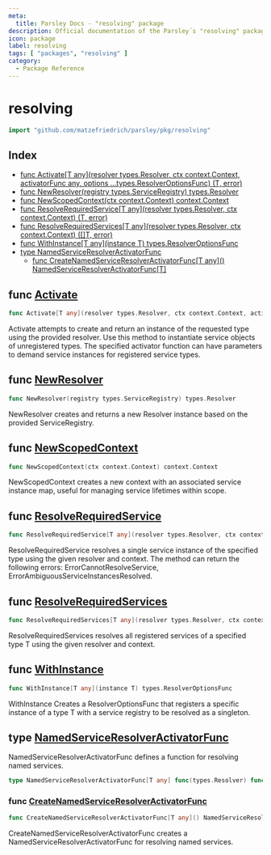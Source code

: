 ```yaml
---
meta:
  title: Parsley Docs - "resolving" package
description: Official documentation of the Parsley´s "resolving" package
icon: package
label: resolving
tags: [ "packages", "resolving" ]
category:
  - Package Reference
---
```

# resolving

```go
import "github.com/matzefriedrich/parsley/pkg/resolving"
```

## Index

- [func Activate\[T any\]\(resolver types.Resolver, ctx context.Context, activatorFunc any, options ...types.ResolverOptionsFunc\) \(T, error\)](<#Activate>)
- [func NewResolver\(registry types.ServiceRegistry\) types.Resolver](<#NewResolver>)
- [func NewScopedContext\(ctx context.Context\) context.Context](<#NewScopedContext>)
- [func ResolveRequiredService\[T any\]\(resolver types.Resolver, ctx context.Context\) \(T, error\)](<#ResolveRequiredService>)
- [func ResolveRequiredServices\[T any\]\(resolver types.Resolver, ctx context.Context\) \(\[\]T, error\)](<#ResolveRequiredServices>)
- [func WithInstance\[T any\]\(instance T\) types.ResolverOptionsFunc](<#WithInstance>)
- [type NamedServiceResolverActivatorFunc](<#NamedServiceResolverActivatorFunc>)
  - [func CreateNamedServiceResolverActivatorFunc\[T any\]\(\) NamedServiceResolverActivatorFunc\[T\]](<#CreateNamedServiceResolverActivatorFunc>)


<a name="Activate"></a>
## func [Activate](<https://github.com/matzefriedrich/parsley/blob/main/pkg/resolving/activate.go#L11>)

```go
func Activate[T any](resolver types.Resolver, ctx context.Context, activatorFunc any, options ...types.ResolverOptionsFunc) (T, error)
```

Activate attempts to create and return an instance of the requested type using the provided resolver. Use this method to instantiate service objects of unregistered types. The specified activator function can have parameters to demand service instances for registered service types.

<a name="NewResolver"></a>
## func [NewResolver](<https://github.com/matzefriedrich/parsley/blob/main/pkg/resolving/resolver.go#L58>)

```go
func NewResolver(registry types.ServiceRegistry) types.Resolver
```

NewResolver creates and returns a new Resolver instance based on the provided ServiceRegistry.

<a name="NewScopedContext"></a>
## func [NewScopedContext](<https://github.com/matzefriedrich/parsley/blob/main/pkg/resolving/scope.go#L9>)

```go
func NewScopedContext(ctx context.Context) context.Context
```

NewScopedContext creates a new context with an associated service instance map, useful for managing service lifetimes within scope.

<a name="ResolveRequiredService"></a>
## func [ResolveRequiredService](<https://github.com/matzefriedrich/parsley/blob/main/pkg/resolving/resolver.go#L43>)

```go
func ResolveRequiredService[T any](resolver types.Resolver, ctx context.Context) (T, error)
```

ResolveRequiredService resolves a single service instance of the specified type using the given resolver and context. The method can return the following errors: ErrorCannotResolveService, ErrorAmbiguousServiceInstancesResolved.

<a name="ResolveRequiredServices"></a>
## func [ResolveRequiredServices](<https://github.com/matzefriedrich/parsley/blob/main/pkg/resolving/resolver.go#L18>)

```go
func ResolveRequiredServices[T any](resolver types.Resolver, ctx context.Context) ([]T, error)
```

ResolveRequiredServices resolves all registered services of a specified type T using the given resolver and context.

<a name="WithInstance"></a>
## func [WithInstance](<https://github.com/matzefriedrich/parsley/blob/main/pkg/resolving/resolver_options.go#L19>)

```go
func WithInstance[T any](instance T) types.ResolverOptionsFunc
```

WithInstance Creates a ResolverOptionsFunc that registers a specific instance of a type T with a service registry to be resolved as a singleton.

<a name="NamedServiceResolverActivatorFunc"></a>
## type [NamedServiceResolverActivatorFunc](<https://github.com/matzefriedrich/parsley/blob/main/pkg/resolving/named_service_resolver.go#L9>)

NamedServiceResolverActivatorFunc defines a function for resolving named services.

```go
type NamedServiceResolverActivatorFunc[T any] func(types.Resolver) func(string) (T, error)
```

<a name="CreateNamedServiceResolverActivatorFunc"></a>
### func [CreateNamedServiceResolverActivatorFunc](<https://github.com/matzefriedrich/parsley/blob/main/pkg/resolving/named_service_resolver.go#L12>)

```go
func CreateNamedServiceResolverActivatorFunc[T any]() NamedServiceResolverActivatorFunc[T]
```

CreateNamedServiceResolverActivatorFunc creates a NamedServiceResolverActivatorFunc for resolving named services.

